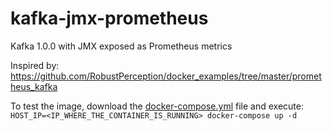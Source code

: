 # kafka-jmx-prometheus
Kafka 1.0.0 with JMX exposed as Prometheus metrics

Inspired by:
https://github.com/RobustPerception/docker_examples/tree/master/prometheus_kafka

To test the image, download the [docker-compose.yml](https://raw.githubusercontent.com/labbsr0x/kafka-jmx-prometheus/master/test/docker-compose.yml) file and execute:
`HOST_IP=<IP_WHERE_THE_CONTAINER_IS_RUNNING> docker-compose up -d`
